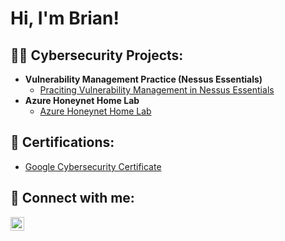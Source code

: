 <h1>Hi, I'm Brian!</h1>

<h2>👨‍💻 Cybersecurity Projects:</h2>

- <b>Vulnerability Management Practice (Nessus Essentials)</b>
  - [Praciting Vulnerability Management in Nessus Essentials](https://github.com/Omaing/Cyber-Portfolio#cyber-portfolio)
- <b>Azure Honeynet Home Lab</b>
  - [Azure Honeynet Home Lab](https://github.com/Omaing/Azure-Honeynet-Home-Lab)

<h2>📃 Certifications:</h2>

- [Google Cybersecurity Certificate](https://coursera.org/share/1876256425b9e3671b8bdec098e8417c)

<h2> 🤳 Connect with me:</h2>

[<img align="left" alt="BrianNg | LinkedIn" width="22px" src="https://cdn.jsdelivr.net/npm/simple-icons@v3/icons/linkedin.svg" />][linkedin]

[linkedin]: https://www.linkedin.com/in/brian-ng-8b706919a/
